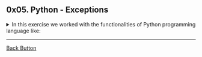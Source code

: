 ## 0x05. Python - Exceptions

<details>
<summary>In this exercise we worked with the functionalities of Python programming language like: </summary>
<br>

- Errors.
- Exceptions.

</details>

---

[Back Button](https://github.com/FatChicken277/holbertonschool-higher_level_programming)
